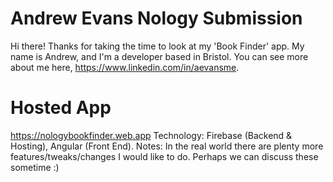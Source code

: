 # Andrew Evans Nology Submission

Hi there! Thanks for taking the time to look at my 'Book Finder' app. 
My name is Andrew, and I'm a developer based in Bristol. You can see more about me here, https://www.linkedin.com/in/aevansme.

# Hosted App
https://nologybookfinder.web.app
Technology: Firebase (Backend & Hosting), Angular (Front End). 
Notes: In the real world there are plenty more features/tweaks/changes I would like to do. Perhaps we can discuss these sometime :)
